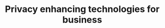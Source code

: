 ---
layout: post
title: 'Privacy enhancing technologies for business'
image: webinar-banner-pet
category: videos
social: webinar
link: webinar-privacy-enhancing-technologies
headline: Applied Blockchain presents a recorded session aimed at a business audience to learn about privacy enhancing technologies and how it can be applied to enhance security and privacy in a business setting.
---